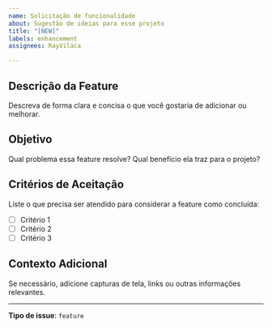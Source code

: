 ```yaml
---
name: Solicitação de funcionalidade
about: Sugestão de ideias para esse projeto
title: "[NEW]"
labels: enhancement
assignees: RayVilaca

---
```


## Descrição da Feature
Descreva de forma clara e concisa o que você gostaria de adicionar ou melhorar.

## Objetivo
Qual problema essa feature resolve? Qual benefício ela traz para o projeto?

## Critérios de Aceitação
Liste o que precisa ser atendido para considerar a feature como concluída:
- [ ] Critério 1
- [ ] Critério 2
- [ ] Critério 3

## Contexto Adicional
Se necessário, adicione capturas de tela, links ou outras informações relevantes.

---
**Tipo de issue**: `feature`
